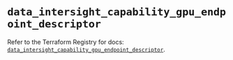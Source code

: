 # `data_intersight_capability_gpu_endpoint_descriptor`

Refer to the Terraform Registry for docs: [`data_intersight_capability_gpu_endpoint_descriptor`](https://registry.terraform.io/providers/ciscodevnet/intersight/1.0.71/docs/data-sources/capability_gpu_endpoint_descriptor).
